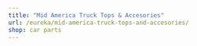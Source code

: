 ```yaml
---
title: "Mid America Truck Tops & Accesories"
url: /eureka/mid-america-truck-tops-and-accesories/
shop: car parts
---
```

